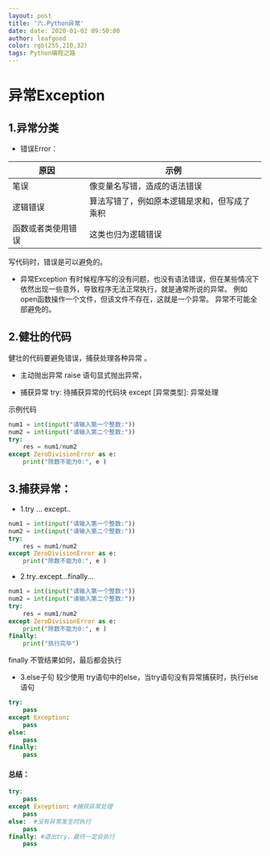 ```yaml
---
layout: post
title: '六.Python异常'
date: date: 2020-01-02 09:50:00
author: leafgood
color: rgb(255,210,32)
tags: Python编程之路
---
```



# 异常Exception
## 1.异常分类
- 错误Error：

|原因|示例|
|---|---|
|笔误|像变量名写错，造成的语法错误|
|逻辑错误|算法写错了，例如原本逻辑是求和，但写成了乘积|
|函数或者类使用错误| 这类也归为逻辑错误|

写代码时，错误是可以避免的。

- 异常Exception
有时候程序写的没有问题，也没有语法错误，但在某些情况下依然出现一些意外，导致程序无法正常执行，就是通常所说的异常。
例如open函数操作一个文件，但该文件不存在，这就是一个异常。
异常不可能全部避免的。


## 2.健壮的代码
健壮的代码要避免错误，捕获处理各种异常 。

- 主动抛出异常
raise 语句显式抛出异常，

- 捕获异常
try:
    待捕获异常的代码块
except [异常类型]:
    异常处理

示例代码
```python
num1 = int(input("请输入第一个整数:"))
num2 = int(input("请输入第二个整数:"))
try:
	res = num1/num2
except ZeroDivisionError as e:
	print("除数不能为0:", e )
```


## 3.捕获异常：
- 1.try ... except..

```python
num1 = int(input("请输入第一个整数:"))
num2 = int(input("请输入第二个整数:"))
try:
	res = num1/num2
except ZeroDivisionError as e:
	print("除数不能为0:", e )
```
- 2.try..except...finally...

```python
num1 = int(input("请输入第一个整数:"))
num2 = int(input("请输入第二个整数:"))
try:
	res = num1/num2
except ZeroDivisionError as e:
	print("除数不能为0:", e )
finally:
	print("执行完毕")
```
finally 不管结果如何，最后都会执行

- 3.else子句 较少使用
try语句中的else，当try语句没有异常捕获时，执行else语句
```python
try:
    pass
except Exception:
    pass
else:
    pass
finally:
    pass
```

#### 总结：
```python
try:
    pass
except Exception: #捕获异常处理
    pass
else:  #没有异常发生时执行
    pass
finally: #退出try，最终一定会执行
    pass
```

